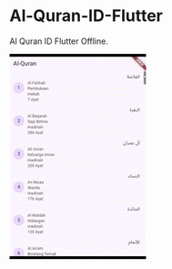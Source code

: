 # Al-Quran-ID-Flutter

Al Quran ID Flutter Offline.

<img src="https://github.com/bachors/Al-Quran-ID-Flutter/blob/main/demo.gif"/>

